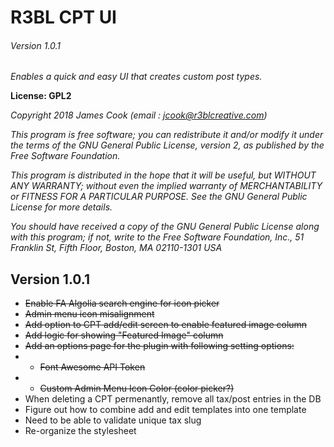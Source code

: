 # R3BL CPT UI

###### Version 1.0.1

*Enables a quick and easy UI that creates custom post types.*

**License: GPL2**

*Copyright 2018  James Cook  (email : jcook@r3blcreative.com)*

*This program is free software; you can redistribute it and/or modify it under the terms of the GNU General Public License, version 2, as published by the Free Software Foundation.*

*This program is distributed in the hope that it will be useful, but WITHOUT ANY WARRANTY; without even the implied warranty of MERCHANTABILITY or FITNESS FOR A PARTICULAR PURPOSE.  See the GNU General Public License for more details.*

*You should have received a copy of the GNU General Public License along with this program; if not, write to the Free Software Foundation, Inc., 51 Franklin St, Fifth Floor, Boston, MA  02110-1301  USA*


## Version 1.0.1
- ~~Enable FA Algolia search engine for icon picker~~
- ~~Admin menu icon misalignment~~
- ~~Add option to CPT add/edit screen to enable featured image column~~
- ~~Add logic for showing "Featured Image" column~~
- ~~Add an options page for the plugin with following setting options:~~
- - ~~Font Awesome API Token~~
- - ~~Custom Admin Menu Icon Color (color picker?)~~
- When deleting a CPT permenantly, remove all tax/post entries in the DB
- Figure out how to combine add and edit templates into one template
- Need to be able to validate unique tax slug
- Re-organize the stylesheet